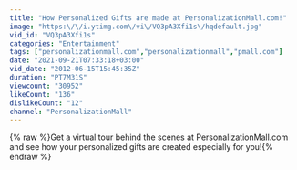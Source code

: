 ```yaml
---
title: "How Personalized Gifts are made at PersonalizationMall.com!"
image: "https:\/\/i.ytimg.com\/vi\/VQ3pA3Xfi1s\/hqdefault.jpg"
vid_id: "VQ3pA3Xfi1s"
categories: "Entertainment"
tags: ["personalizationmall.com","personalizationmall","pmall.com"]
date: "2021-09-21T07:33:18+03:00"
vid_date: "2012-06-15T15:45:35Z"
duration: "PT7M31S"
viewcount: "30952"
likeCount: "136"
dislikeCount: "12"
channel: "PersonalizationMall"
---
```

{% raw %}Get a virtual tour behind the scenes at PersonalizationMall.com and see how your personalized gifts are created especially for you!{% endraw %}
